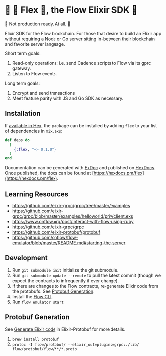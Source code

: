 # :construction: 💪 Flex 💪, the Flow Elixir SDK :construction:

:construction: Not production ready. At all. :construction:

Elixir SDK for the Flow blockchain. For those that desire to build an Elixir app without requiring a Node or Go server sitting in-between their blockchain and favorite server language.

Short term goals:

1. Read-only operations: i.e. send Cadence scripts to Flow via its gprc gateway.
2. Listen to Flow events.

Long term goals:

1. Encrypt and send transactions
2. Meet feature parity with JS and Go SDK as necessary.

## Installation

If [available in Hex](https://hex.pm/docs/publish), the package can be installed
by adding `flex` to your list of dependencies in `mix.exs`:

```elixir
def deps do
  [
    {:flex, "~> 0.1.0"}
  ]
end
```

Documentation can be generated with [ExDoc](https://github.com/elixir-lang/ex_doc)
and published on [HexDocs](https://hexdocs.pm). Once published, the docs can
be found at [https://hexdocs.pm/flex](https://hexdocs.pm/flex).

## Learning Resources

-   https://github.com/elixir-grpc/grpc/tree/master/examples
-   https://github.com/elixir-grpc/grpc/blob/master/examples/helloworld/priv/client.exs
-   https://www.onflow.org/post/interact-with-flow-using-ruby
-   https://github.com/elixir-grpc/grpc
-   https://github.com/elixir-protobuf/protobuf
-   https://github.com/onflow/flow-emulator/blob/master/README.md#starting-the-server

## Development

1. Run `git submodule init` initialize the git submodule.
2. Run `git submodule update --remote` to pull the latest commit (though we expect the contracts to infrequently if ever change).
3. If there are changes to the Flow contracts, re-generate Elixir code from the protobufs. See [Protobuf Generation](#-Protobuf-Generation).
4. Install the [Flow CLI](https://docs.onflow.org/flow-cli/install).
5. Run `flow emulator start`

## Protobuf Generation

See [Generate Elixir code](https://github.com/elixir-protobuf/protobuf#generate-elixir-code) in Elixir-Protobuf for more details.

1. `brew install protobuf`
2. `protoc -I flow/protobuf/ --elixir_out=plugins=grpc:./lib/ flow/protobuf/flow/**/*.proto`
